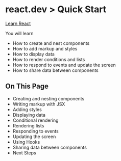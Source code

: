 # react.dev > Quick Start

[Learn React](https://react.dev/learn)




You will learn

- How to create and nest components
- How to add markup and styles
- How to display data
- How to render conditions and lists
- How to respond to events and update the screen
- How to share data between components




## On This Page


- Creating and nesting components
- Writing markup with JSX
- Adding styles
- Displaying data
- Conditional rendering
- Rendering lists
- Responding to events
- Updating the screen
- Using Hooks
- Sharing data between components
- Next Steps



